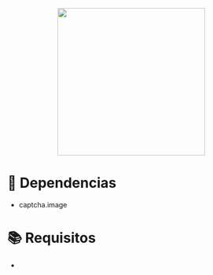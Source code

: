 <div align="center">
  <img src="https://user-images.githubusercontent.com/67304453/147499611-0facc17f-37d0-4d92-8531-93008967ce11.png" width="300" >
</div>

<h1>🔧 Dependencias</h1>

<ul>
  <li>captcha.image</li>
</ul>

<h1>📚 Requisitos</h1>

<ul>
  <li></li>
 </ul>
